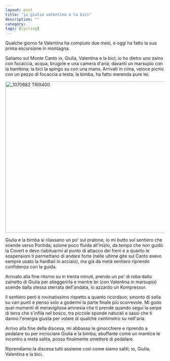 ```yaml
---
layout: post
title: "io giulia valentina e la bici"
description: ""
category: 
tags: [cycling]
---
```



Qualche giorno fa Valentina ha compiuto due mesi, e oggi ha fatto la sua prima escursione in montagna.

Saliamo sul Monte Canto io, Giulia, Valentina e la bici; io ho dietro uno zaino con focaccia, acqua, brugole e una camera d'aria; davanti un marsupio con la bambina; la bici la spingo su con una mano. Arrivati in cima, veloce picnic con un pezzo di focaccia a testa; la bimba, ha fatto merenda pure lei.

<a href="http://www.flickr.com/photos/aadm/8064640682/" title="_1070682 TRIX400 by aadm, on Flickr"><img src="http://farm9.staticflickr.com/8038/8064640682_160ea5e3be_z.jpg" width="640" height="480" alt="_1070682 TRIX400"></a>

Giulia e la bimba si rilassano un po' sul pratone, io mi butto sul sentiero che scende verso Pontida; azione poco fluida all'inizio, da tempo che non guido la Covert e devo riabituarmi al punto di attacco dei freni e a quanto le sospensioni ti permettano di andare forte (nelle ultime gite sul Canto avevo sempre usato la hardtail in acciaio), ma già da metà sentiero riprendo confidenza con la guida.

Arrivato alla fine ritorno su in trenta minuti, prendo un po' di roba dallo zainetto di Giulia per alleggerirla e mentre lei (con Valentina in marsupio) scende dalla stessa sterrata dell'andata, io azzardo un Kompressor.

Il sentiero però è rovinatissimo rispetto a quanto ricordavo; smonto di sella su vari punti e penso solo a godermi la parte finale più scorrevole. Mi godo quei momenti di meravigliosa amnesia che ti prende quando segui la serpe di terra che s'infila nel bosco, tra piccole sponde naturali e sassi che ti danno l'energia giusta per volare di qualche centimetro su nell'aria.

Arrivo alla fine della discesa, mi abbasso le ginocchiere e riprendo a pedalare su per incrociare Giulia e la bimba; sbuffante come un mantice le incontro a metà salita, posso finalmente smettere di pedalare. 

Riprendiamo la discesa tutti assieme così come siamo saliti; io, Giulia, Valentina e la bici. 
